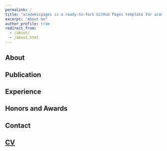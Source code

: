 ```yaml
---
permalink: /
title: "academicpages is a ready-to-fork GitHub Pages template for academic personal websites"
excerpt: "About me"
author_profile: true
redirect_from: 
  - /about/
  - /about.html
---
```


About
------

Publication
------

Experience
-----

Honors and Awards
-----

Contact
-----

[CV](https://github.com/SaraBabakN/SaraBabakN.github.io/blob/master/files/Resume_Sara_Babakniya.pdf)
------
